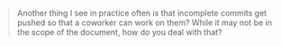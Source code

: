 > Another thing I see in practice often is that incomplete commits get pushed so that a coworker can work on them? While it may not be in the scope of the document, how do you deal with that?


